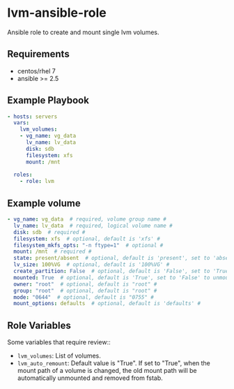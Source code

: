 lvm-ansible-role
================

Ansible role to create and mount single lvm volumes.

Requirements
------------
* centos/rhel 7
* ansible >= 2.5

Example Playbook
----------------
```yaml
- hosts: servers
  vars:
    lvm_volumes:
    - vg_name: vg_data
      lv_name: lv_data
      disk: sdb
      filesystem: xfs
      mount: /mnt
            
  roles:
    - role: lvm
```

Example volume
--------------
```yaml
- vg_name: vg_data  # required, volume group name #
  lv_name: lv_data  # required, logical volume name #
  disk: sdb  # required #
  filesystem: xfs  # optional, default is 'xfs' #
  filesystem_mkfs_opts: "-n ftype=1"  # optional #
  mount: /mnt  # required #
  state: present/absent  # optional, default is 'present', set to 'absent' for removal #
  lv_size: 100%VG  # optional, default is '100%VG' #
  create_partition: False  # optional, default is 'False', set to 'True' to create gpt partition before vg creation #
  mounted: True  # optional, default is 'True', set to 'False' to unmount #
  owner: "root"  # optional, default is "root" #
  group: "root"  # optional, default is "root" #
  mode: "0644"  # optional, default is "0755" #
  mount_options: defaults  # optional, default is 'defaults' #
```

Role Variables
--------------
Some variables that require review::
- `lvm_volumes`: List of volumes.
- `lvm_auto_remount`: Default value is "True". If set to "True", when the mount path of a volume is changed, the old mount path will be automatically unmounted and removed from fstab.
